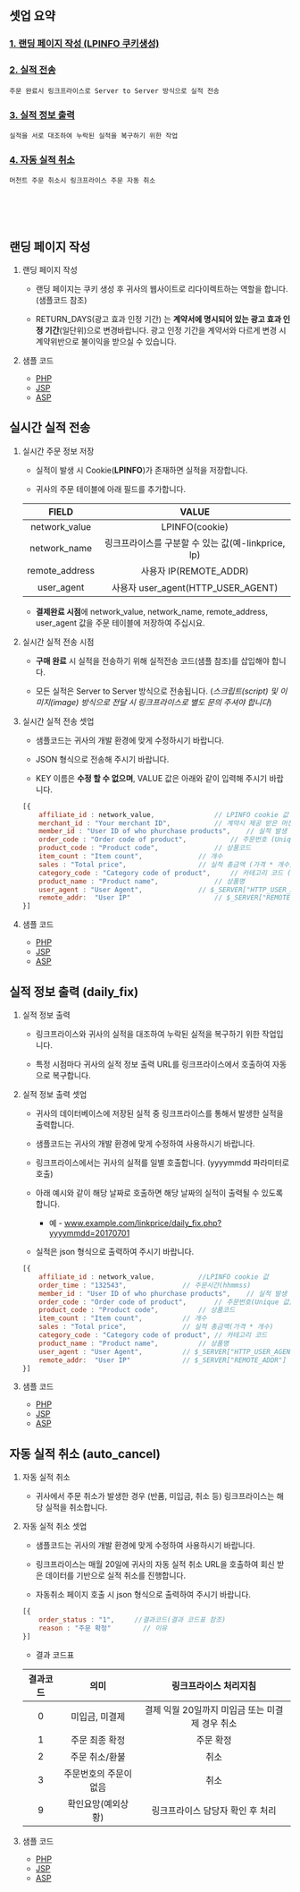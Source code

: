 ## 셋업 요약

### [1. 랜딩 페이지 작성 (LPINFO 쿠키생성)](https://github.com/linkprice/MerchantSetup/tree/master/CPS#랜딩-페이지-작성)

### [2. 실적 전송](https://github.com/linkprice/MerchantSetup/tree/master/CPS#실시간-실적-전송)
	주문 완료시 링크프라이스로 Server to Server 방식으로 실적 전송

### [3. 실적 정보 출력](https://github.com/linkprice/MerchantSetup/tree/master/CPS#실적-정보-출력-daily_fix)
	실적을 서로 대조하여 누락된 실적을 복구하기 위한 작업

### [4. 자동 실적 취소](https://github.com/linkprice/MerchantSetup/tree/master/CPS#자동-실적-취소-auto_cancel)
	머천트 주문 취소시 링크프라이스 주문 자동 취소
<br />
<br />
<br />

## 랜딩 페이지 작성

1. 랜딩 페이지 작성

	* 랜딩 페이지는 쿠키 생성 후 귀사의 웹사이트로 리다이렉트하는 역할을 합니다. (샘플코드 참조) 

	* RETURN_DAYS(광고 효과 인정 기간) 는 **계약서에 명시되어 있는 광고 효과 인정 기간**(일단위)으로 변경바랍니다. 광고 인정 기간을 계약서와 다르게 변경 시 계약위반으로 불이익을 받으실 수 있습니다.

2. 샘플 코드

	* [PHP](https://github.com/linkprice/MerchantSetup/blob/master/CPS/PHP/lpfront.php)
	* [JSP](https://github.com/linkprice/MerchantSetup/blob/master/CPS/JSP/lpfront.jsp)
	* [ASP](https://github.com/linkprice/MerchantSetup/blob/master/CPS/ASP/lpfront.asp)


## 실시간 실적 전송

1. 실시간 주문 정보 저장

 	* 실적이 발생 시 Cookie(**LPINFO**)가 존재하면 실적을 저장합니다.
	
	* 귀사의 주문 테이블에 아래 필드를 추가합니다.

	|     FIELD      |                VALUE                |
	| :------------: | :---------------------------------: |
	| network_value  |           LPINFO(cookie)            |
	|  network_name  | 링크프라이스를 구분할 수 있는 값(예-linkprice, lp) |
	| remote_address |         사용자 IP(REMOTE_ADDR)         |
	|   user_agent   |   사용자 user_agent(HTTP_USER_AGENT)   |

	* **결제완료 시점**에 network_value, network_name, remote_address, user_agent 값을 주문 테이블에 저장하여 주십시요.

2. 실시간 실적 전송 시점

    * **구매 완료** 시 실적을 전송하기 위해 실적전송 코드(샘플 참조)를 삽입해야 합니다.

    * 모든 실적은 Server to Server 방식으로 전송됩니다. (*스크립트(script) 및 이미지(image) 방식으로 전달 시 링크프라이스로 별도 문의 주셔야 합니다*)

3. 실시간 실적 전송 셋업

	* 샘플코드는 귀사의 개발 환경에 맞게 수정하시기 바랍니다.
	
	* JSON 형식으로 전송해 주시기 바랍니다.
	
	* KEY 이름은 **수정 할 수 없으며**, VALUE 값은 아래와 같이 입력해 주시기 바랍니다.
	
	```javascript
	[{
		affiliate_id : network_value,				// LPINFO cookie 값
		merchant_id : "Your merchant ID",			// 계약시 제공 받은 머천트 아이디
		member_id : "User ID of who phurchase products",	// 실적 발생 유저 ID (없으면 공백 처리)
		order_code : "Order code of product",			// 주문번호 (Unique 값)
		product_code : "Product code",				// 상품코드
		item_count : "Item count",				// 개수
		sales : "Total price",					// 실적 총금액 (가격 * 개수)
		category_code : "Category code of product",		// 카테고리 코드 (없으면 공백 처리)
		product_name : "Product name",				// 상품명
		user_agent : "User Agent",				// $_SERVER["HTTP_USER_AGENT"]
		remote_addr:  "User IP"				        // $_SERVER["REMOTE_ADDR"]
	}]
	```

4. 샘플 코드
	* [PHP](https://github.com/linkprice/MerchantSetup/blob/master/sample/CPS/PHP/index.php)
	* [JSP](https://github.com/linkprice/MerchantSetup/blob/master/sample/CPS/JSP/index.jsp)
	* [ASP](https://github.com/linkprice/MerchantSetup/blob/master/sample/CPS/ASP/index.asp)


## 실적 정보 출력 (daily_fix)

1. 실적 정보 출력

	* 링크프라이스와 귀사의 실적을 대조하여 누락된 실적을 복구하기 위한 작업입니다.

	* 특정 시점마다 귀사의 실적 정보 출력 URL를 링크프라이스에서 호출하여 자동으로 복구합니다.

2. 실적 정보 출력 셋업

	* 귀사의 데이터베이스에 저장된 실적 중 링크프라이스를 통해서 발생한 실적을 출력합니다.
	
	* 샘플코드는 귀사의 개발 환경에 맞게 수정하여 사용하시기 바랍니다.
	
	* 링크프라이스에서는 귀사의 실적를 일별 호출합니다. (yyyymmdd 파라미터로 호출)
	
	* 아래 예시와 같이 해당 날짜로 호출하면 해당 날짜의 실적이 출력될 수 있도록 합니다.
		* 예 - www.example.com/linkprice/daily_fix.php?yyyymmdd=20170701
	
	* 실적은 json 형식으로 출력하여 주시기 바랍니다.
	
	```javascript
	[{
		affiliate_id : network_value,			//LPINFO cookie 값
		order_time : "132543",				// 주문시간(hhmmss)
		member_id : "User ID of who phurchase products",	// 실적 발생 유저 ID
		order_code : "Order code of product",		// 주문번호(Unique 값)
		product_code : "Product code",			// 상품코드
		item_count : "Item count",			// 개수
		sales : "Total price",				// 실적 총금액(가격 * 개수)
		category_code : "Category code of product",	// 카테고리 코드
		product_name : "Product name",			// 상품명
		user_agent : "User Agent",			// $_SERVER["HTTP_USER_AGENT"]
		remote_addr:  "User IP"				// $_SERVER["REMOTE_ADDR"]
	}]
	```

3. 샘플 코드

	* [PHP](https://github.com/linkprice/MerchantSetup/blob/master/CPS/PHP/daily_fix.php)
	* [JSP](https://github.com/linkprice/MerchantSetup/blob/master/CPS/JSP/daily_fix.jsp)
	* [ASP](https://github.com/linkprice/MerchantSetup/blob/master/CPS/ASP/daily_fix.asp)


## 자동 실적 취소 (auto_cancel)

1. 자동 실적 취소
	* 귀사에서 주문 취소가 발생한 경우 (반품, 미입금, 취소 등) 링크프라이스는 해당 실적을 취소합니다.

2. 자동 실적 취소 셋업
	* 샘플코드는 귀사의 개발 환경에 맞게 수정하여 사용하시기 바랍니다.
	
	* 링크프라이스는 매월 20일에 귀사의 자동 실적 취소 URL을 호출하여 회신 받은 데이터를 기반으로 실적 취소를 진행합니다.
	
	* 자동취소 페이지 호출 시 json 형식으로 출력하여 주시기 바랍니다.

	```javascript
	[{
		order_status : "1",		//결과코드(결과 코드표 참조)
		reason : "주문 확정"		// 이유
	}]
	```
	* 결과 코드표
	
	| 결과코드 |      의미      |         링크프라이스 처리지침          |
	| :--: | :----------: | :--------------------------: |
   	|  0   |   미입금, 미결제   | 결제 익월 20일까지 미입금 또는 미결제 경우 취소 |
   	|  1   |   주문 최종 확정   |            주문 확정             |
   	|  2   |   주문 취소/환불   |              취소              |
   	|  3   | 주문번호의 주문이 없음 |              취소              |
   	|  9   |  확인요망(예외상황)  |      링크프라이스 담당자 확인 후 처리      |

3. 샘플 코드

	* [PHP](https://github.com/linkprice/MerchantSetup/blob/master/CPS/PHP/auto_cancel.php)
	* [JSP](https://github.com/linkprice/MerchantSetup/blob/master/CPS/JSP/auto_cancel.jsp)
	* [ASP](https://github.com/linkprice/MerchantSetup/blob/master/CPS/ASP/auto_cancel.asp)


